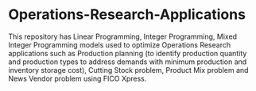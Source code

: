 # Operations-Research-Applications
This repository has Linear Programming, Integer Programming, Mixed Integer Programming models used to optimize Operations Research applications such as Production planning (to identify production quantity and production types to address demands with minimum production and inventory storage cost), Cutting Stock problem, Product Mix problem and News Vendor problem using FICO Xpress.
